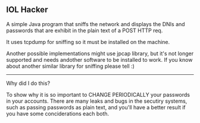 IOL Hacker
-----------------------------------------------------------------------------------------------------------

A simple Java program that sniffs the network and displays the DNIs and passwords that are exhibit in the plain text of a POST HTTP req.

It uses tcpdump for sniffing so it must be installed on the machine.

Another possible implementations might use jpcap library, but it's not longer supported and needs andother software to be installed to work.
If you know about another similar library for sniffing please tell :)

-------------------------------------------------------------------------------------
Why did I do this?

To show why it is so important to CHANGE PERIODICALLY your passwords in your accounts. There are many leaks and bugs in the secutiry systems, such as passing passwords as plain text, and you'll have a better result if you have some conciderations each both.
